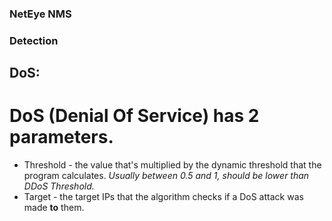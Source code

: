 ### NetEye NMS



### Detection
## DoS:
# DoS (Denial Of Service) has 2 parameters.
* Threshold - the value that's multiplied by the dynamic threshold that the program calculates.
  *Usually between 0.5 and 1, should be lower than DDoS Threshold.*
* Target - the target IPs that the algorithm checks if a DoS attack was made **to** them. 

